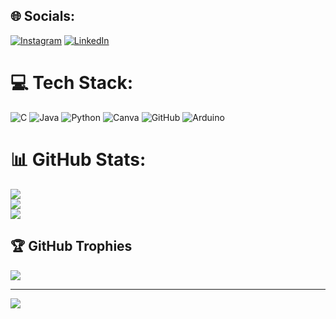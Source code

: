 
## 🌐 Socials:
[![Instagram](https://img.shields.io/badge/Instagram-%23E4405F.svg?logo=Instagram&logoColor=white)](https://instagram.com/chethan.___.gowda13) [![LinkedIn](https://img.shields.io/badge/LinkedIn-%230077B5.svg?logo=linkedin&logoColor=white)](https://linkedin.com/in/https://www.linkedin.com/in/chethan-gowda-s-n-abb165329?lipi=urn%3Ali%3Apage%3Ad_flagship3_profile_view_base%3BbmKUMtugTDezvTe6lnVwnA%3D%3D) 

# 💻 Tech Stack:
![C](https://img.shields.io/badge/c-%2300599C.svg?style=flat&logo=c&logoColor=white) ![Java](https://img.shields.io/badge/java-%23ED8B00.svg?style=flat&logo=openjdk&logoColor=white) ![Python](https://img.shields.io/badge/python-3670A0?style=flat&logo=python&logoColor=ffdd54) ![Canva](https://img.shields.io/badge/Canva-%2300C4CC.svg?style=flat&logo=Canva&logoColor=white) ![GitHub](https://img.shields.io/badge/github-%23121011.svg?style=flat&logo=github&logoColor=white) ![Arduino](https://img.shields.io/badge/-Arduino-00979D?style=flat&logo=Arduino&logoColor=white)
# 📊 GitHub Stats:
![](https://github-readme-stats.vercel.app/api?username=chethan1328&theme=dark&hide_border=true&include_all_commits=true&count_private=false)<br/>
![](https://nirzak-streak-stats.vercel.app/?user=chethan1328&theme=dark&hide_border=true)<br/>
![](https://github-readme-stats.vercel.app/api/top-langs/?username=chethan1328&theme=dark&hide_border=true&include_all_commits=true&count_private=false&layout=compact)

## 🏆 GitHub Trophies
![](https://github-profile-trophy.vercel.app/?username=chethan1328&theme=radical&no-frame=false&no-bg=true&margin-w=4)

---
[![](https://visitcount.itsvg.in/api?id=chethan1328&icon=0&color=0)](https://visitcount.itsvg.in)

<!-- Proudly created with GPRM ( https://gprm.itsvg.in ) -->
